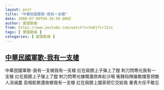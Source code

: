 ```yaml
---
layout: post
title: "中華民國軍歌-我有一支槍"
date: 2008-07-09T04:36:59.000Z
author: 愛國歌曲
from: https://www.youtube.com/watch?v=VoDjfcrJ2ss
tags: [ 愛國歌曲 ]
categories: [ 愛國歌曲 ]
---
```

<!--1215578219000-->
[中華民國軍歌-我有一支槍](https://www.youtube.com/watch?v=VoDjfcrJ2ss)
------

<div>
中華民國軍歌-我有一支槍我有一支槍 扛在肩膀上子彈上了膛 刺刀閃寒光我有一支槍 扛在肩膀上子彈上了膛 刺刀閃寒光慷慨激昂奔赴沙場 衝鋒陷陣誰敢擋誓把敵人消滅盡 高唱凱歌還故鄉我有一支槍 扛在肩膀上國家把它交給我 重責大任不敢忘
</div>
